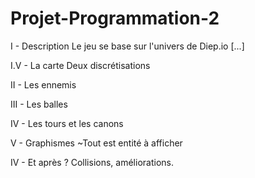 # Projet-Programmation-2

I - Description
	Le jeu se base sur l'univers de Diep.io [...]

I.V - La carte
	Deux discrétisations

II - Les ennemis

III - Les balles

IV - Les tours et les canons

V - Graphismes
	~Tout est entité à afficher

IV - Et après ?
	Collisions, améliorations.